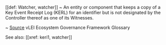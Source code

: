 [[def: Watcher, watcher]]
~ An entity or component that keeps a copy of a Key Event Receipt Log (KERL) for an identifier but is not designated by the Controller thereof as one of its Witnesses.

~ [Source](https://www.gleif.org/vlei/introducing-the-vlei-ecosystem-governance-framework/2023-12-15_vlei-egf-v2.0-glossary_v1.3_final.pdf) vLEI Ecosystem Governance Framework Glossary

See also: [[xref: keri1, watcher]]
